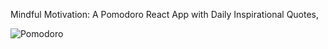Mindful Motivation: A Pomodoro React App with Daily Inspirational Quotes,

![Pomodoro ](https://user-images.githubusercontent.com/63796776/182111726-06359fb1-7857-4167-9f47-75de15aa2296.jpg)
